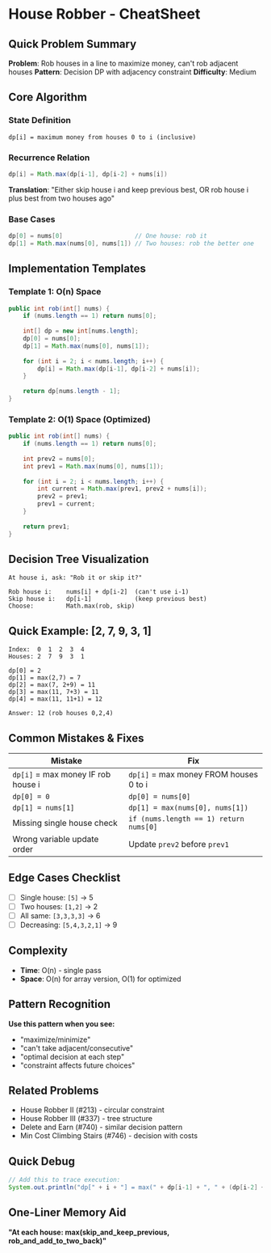 # House Robber - CheatSheet

## Quick Problem Summary
**Problem**: Rob houses in a line to maximize money, can't rob adjacent houses
**Pattern**: Decision DP with adjacency constraint
**Difficulty**: Medium

## Core Algorithm

### State Definition
```
dp[i] = maximum money from houses 0 to i (inclusive)
```

### Recurrence Relation
```java
dp[i] = Math.max(dp[i-1], dp[i-2] + nums[i])
```
**Translation**: "Either skip house i and keep previous best, OR rob house i plus best from two houses ago"

### Base Cases
```java
dp[0] = nums[0]                    // One house: rob it
dp[1] = Math.max(nums[0], nums[1]) // Two houses: rob the better one
```

## Implementation Templates

### Template 1: O(n) Space
```java
public int rob(int[] nums) {
    if (nums.length == 1) return nums[0];
    
    int[] dp = new int[nums.length];
    dp[0] = nums[0];
    dp[1] = Math.max(nums[0], nums[1]);
    
    for (int i = 2; i < nums.length; i++) {
        dp[i] = Math.max(dp[i-1], dp[i-2] + nums[i]);
    }
    
    return dp[nums.length - 1];
}
```

### Template 2: O(1) Space (Optimized)
```java
public int rob(int[] nums) {
    if (nums.length == 1) return nums[0];
    
    int prev2 = nums[0];
    int prev1 = Math.max(nums[0], nums[1]);
    
    for (int i = 2; i < nums.length; i++) {
        int current = Math.max(prev1, prev2 + nums[i]);
        prev2 = prev1;
        prev1 = current;
    }
    
    return prev1;
}
```

## Decision Tree Visualization
```
At house i, ask: "Rob it or skip it?"

Rob house i:    nums[i] + dp[i-2]  (can't use i-1)
Skip house i:   dp[i-1]            (keep previous best)
Choose:         Math.max(rob, skip)
```

## Quick Example: [2, 7, 9, 3, 1]
```
Index:  0  1  2  3  4
Houses: 2  7  9  3  1

dp[0] = 2
dp[1] = max(2,7) = 7  
dp[2] = max(7, 2+9) = 11
dp[3] = max(11, 7+3) = 11
dp[4] = max(11, 11+1) = 12

Answer: 12 (rob houses 0,2,4)
```

## Common Mistakes & Fixes

| Mistake | Fix |
|---------|-----|
| `dp[i]` = max money IF rob house i | `dp[i]` = max money FROM houses 0 to i |
| `dp[0] = 0` | `dp[0] = nums[0]` |
| `dp[1] = nums[1]` | `dp[1] = max(nums[0], nums[1])` |
| Missing single house check | `if (nums.length == 1) return nums[0]` |
| Wrong variable update order | Update `prev2` before `prev1` |

## Edge Cases Checklist
- [ ] Single house: `[5]` → 5
- [ ] Two houses: `[1,2]` → 2
- [ ] All same: `[3,3,3,3]` → 6
- [ ] Decreasing: `[5,4,3,2,1]` → 9

## Complexity
- **Time**: O(n) - single pass
- **Space**: O(n) for array version, O(1) for optimized

## Pattern Recognition
**Use this pattern when you see:**
- "maximize/minimize"
- "can't take adjacent/consecutive"
- "optimal decision at each step"
- "constraint affects future choices"

## Related Problems
- House Robber II (#213) - circular constraint
- House Robber III (#337) - tree structure
- Delete and Earn (#740) - similar decision pattern
- Min Cost Climbing Stairs (#746) - decision with costs

## Quick Debug
```java
// Add this to trace execution:
System.out.println("dp[" + i + "] = max(" + dp[i-1] + ", " + (dp[i-2] + nums[i]) + ") = " + dp[i]);
```

## One-Liner Memory Aid
**"At each house: max(skip_and_keep_previous, rob_and_add_to_two_back)"**